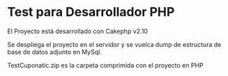# Test para Desarrollador PHP

El Proyecto está desarrollado con Cakephp v2.10

Se despliega el proyecto en el servidor y se vuelca dump de estructura de base de datos adjunto en MySql.

TestCuponatic.zip es la carpeta comprimida con el proyecto en PHP



